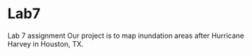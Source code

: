 # Lab7
Lab 7 assignment
Our project is to map inundation areas after Hurricane Harvey in Houston, TX. 
